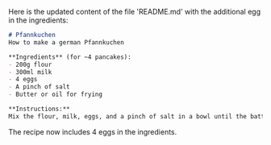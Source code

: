 Here is the updated content of the file 'README.md' with the additional egg in the ingredients:

```markdown
# Pfannkuchen
How to make a german Pfannkuchen

**Ingredients** (for ~4 pancakes):  
- 200g flour  
- 300ml milk  
- 4 eggs  
- A pinch of salt  
- Butter or oil for frying  

**Instructions:**  
Mix the flour, milk, eggs, and a pinch of salt in a bowl until the batter is smooth. Heat a non-stick pan over medium heat and melt a small amount of butter or oil. Pour a ladle of batter into the pan, swirling it to spread evenly. Cook until the bottom is golden, then flip and cook the other side until golden as well. Serve warm with sugar, jam, or your favorite topping.
```

The recipe now includes 4 eggs in the ingredients.